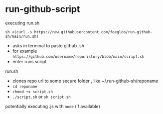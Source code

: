 # run-github-script

executing run.sh

```
sh <(curl -s https://raw.githubusercontent.com/feegloo/run-github-sh/main/run.sh)
```

- asks in terminal to paste github .sh
- for example `https://github.com/username/reporistory/blob/main/script.sh`
- enter runs script

run.sh
- clones repo url to some secure folder , like ~/.run-github-sh/reponame
- `cd reponame`
- `chmod +x script.sh`
- `./script.sh` or `sh script.sh`


potentially executing .js with `node` (if available)
